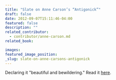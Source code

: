 ```yaml
---
title: "Slate on Anne Carson’s “Antigonick”"
draft: false
date: 2012-09-07T15:11:46-04:00
featured: false
description: ""
related_contributor:
  - contributor/anne-carson.md
related_book:

images:
featured_image_position: 
_slug: slate-on-anne-carsons-antigonick
---
```


Declaring it "beautiful and bewildering." Read it [here](http://www.slate.com/articles/arts/books/2012/09/antigonick_by_anne_carson_and_bianca_stone_reviewed_.html). 

